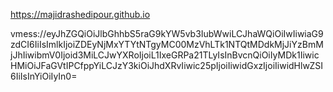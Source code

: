 https://majidrashedipour.github.io

vmess://eyJhZGQiOiJlbGhhbS5raG9kYW5vb3IubWwiLCJhaWQiOiIwIiwiaG9zdCI6IiIsImlkIjoiZDEyNjMxYTYtNTgyMC00MzVhLTk1NTQtMDdkMjJiYzBmMjJhIiwibmV0Ijoid3MiLCJwYXRoIjoiL1IxeGRPa21TLyIsInBvcnQiOiIyMDk1IiwicHMiOiJFaGVtIPCfppYiLCJzY3kiOiJhdXRvIiwic25pIjoiIiwidGxzIjoiIiwidHlwZSI6IiIsInYiOiIyIn0=
